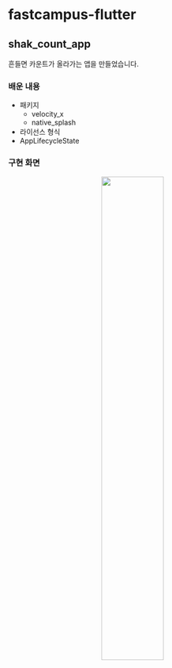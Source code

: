 # fastcampus-flutter

## shak_count_app
흔들면 카운트가 올라가는 앱을 만들었습니다.
### 배운 내용

- 패키지
  - velocity_x
  - native_splash
- 라이선스 형식
- AppLifecycleState

### 구현 화면
<center>
  <img width="50%" src="https://github.com/DainoJung/fastcampus-flutter/assets/117745618/36d2d690-94df-4508-beaf-081f7e32d5e9"/>
</center>

  
